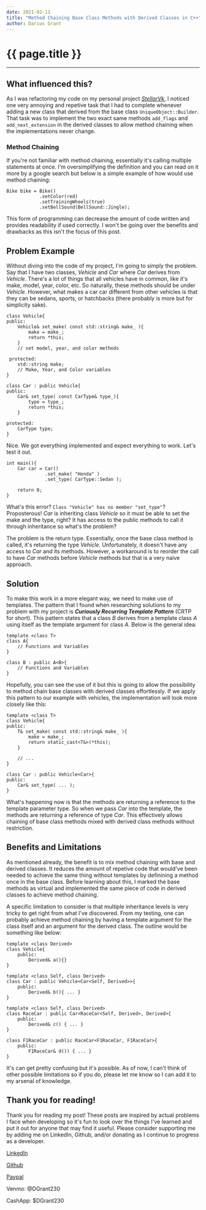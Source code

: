 ```yaml
---
date: 2021-02-11
title: "Method Chaining Base Class Methods with Derived Classes in C++"
author: Darius Grant
---
```

# {{ page.title }}

---

## What influenced this?
As I was refactoring my code on my personal project *[StellarVk](https://github.com/dariusgrant/StellarVK)*, I noticed one very annoying and repetive task that
I had to complete whenever adding a new class that derived from the base class `UniqueObject::Builder`. That task was to implement the two exact same methods `add_flags`
and `add_next_extension` in the derived classes to allow method chaining when the implementations never change.

### Method Chaining
If you're not familiar with method chaining, essentially it's calling multiple statements at once. I'm oversimplifying the definition and you can read on it more by
a google search but below is a simple example of how would use method chaining:

```
Bike bike = Bike()
            .setColor(red)
            .setTrainingWheels(true)
            .setBellSound(BellSound::Jingle);
```
This form of programming can decrease the amount of code written and provides readability if used correctly.  I won't be going over the benefits and drawbacks as this
isn't the focus of this post. 

## Problem Example
Without diving into the code of my project, I'm going to simply the problem. Say that I have two classes, *Vehicle* and *Car* where *Car* derives from *Vehicle*. There's a lot
of things that all vehicles have in common, like it's make, model, year, color, etc. So naturally, these methods should be under *Vehicle*. However, what makes a car
car different from other vehicles is that they can be sedans, sports, or hatchbacks (there probably is more but for simplicity sake). 

```
class Vehicle{
public:
    Vehicle& set_make( const std::string& make_ ){
        make = make_;
        return *this;
    }
    // set model, year, and color methods
    
 protected:
    std::string make;
    // Make, Year, and Color variables
}

class Car : public Vehicle{
public:
    Car& set_type( const CarType& type_){
        type = type_;
        return *this;
    }
    
protected:
    CarType type;
}
```

Nice. We got everything implemented and expect everything to work. Let's test it out.

```
int main(){
    Car car = Car()
              .set_make( "Honda" )
              .set_type( CarType::Sedan );
              
    return 0;
}
```

What's this error? `Class "Vehicle" has no member "set_type"`? Proposterous! *Car* is inheriting class *Vehicle* so it must be able to set the make and the type, right?
It has access to the public methods to call it through inheritance so what's the problem?

The problem is the return type. Essentially, once the base class method is called, it's returning the type *Vehicle*. Unfortunately, it doesn't have any access to *Car*
and its methods. However, a workaround is to reorder the call to have *Car* methods before *Vehicle* methods but that is a very naive approach.

## Solution
To make this work in a more elegant way, we need to make use of templates. The pattern that I found when researching solutions to my problem with my project is 
***Curiously Recurring Template Pattern*** (CRTP for short). This pattern states that a class *B* derives from a template class *A* using itself as the template
argument for class *A*. Below is the general idea:

```
template <class T>
class A{
    // Functions and Variables
}

class B : public A<B>{
    // Functions and Variables
}
```

Hopefully, you can see the use of it but this is going to allow the possibility to method chain base classes with derived classes effortlessly. If we apply this
pattern to our example with vehicles, the implementation will look more closely like this:

```
template <class T>
class Vehicle{
public:
    T& set_make( const std::string& make_ ){
        make = make_;
        return static_cast<T&>(*this);
    }
    
    // ...
}

class Car : public Vehicle<Car>{
public:
    Car& set_type( ... );
}
```

What's happening now is that the methods are returning a reference to the template parameter type. So when we pass *Car* into the template, the methods are returning
a reference of type *Car*. This effectively allows chaining of base class methods mixed with derived class methods without restriction.

## Benefits and Limitations
As mentioned already, the benefit is to mix method chaining with base and derived classes. It reduces the amount of repetive code that would've been needed to achieve
the same thing without templates by definining a method once in the base class. Before learning about this, I marked the base methods as virtual and implemented the
same piece of code in derived classes to achieve method chaining. 

A specific limitation to consider is that multiple inheritance levels is very tricky to get right from what I've discovered. From my testing, one can probably achieve
method chaining by having a template argument for the class itself and an argument for the derived class. The outline would be something like below:

```
template <class Derived>
class Vehicle{
    public:
        Derived& a(){}
}

template <class Self, class Derived>
class Car : public Vehicle<Car<Self, Derived>>{
    public:
        Derived& b(){ ... }
}

template <class Self, class Derived>
class RaceCar : public Car<RaceCar<Self, Derived>, Derived>{
    public:
        Derived& c() { ... }
}

class F1RaceCar : public RaceCar<F1RaceCar, F1RaceCar>{
    public:
        F1RaceCar& d()) { ... }
}
```

It's can get pretty confusing but it's possible. As of now, I can't think of other possible limitations so if you do, please let me know so I can add it to my arsenal
of knowledge.

## Thank you for reading!
Thank you for reading my post! These posts are inspired by actual problems I face when developing so it's fun to look over the things I've learned and put it out for
anyone that may find it useful. Please consider supporting me by adding me on LinkedIn, Github, and/or donating as I continue to progress as a developer.

[LinkedIn](https://www.linkedin.com/in/darius-grant-783614190)

[Github](https://github.com/dariusgrant)

[Paypal](https://www.paypal.com/paypalme/DGrant230)

Venmo: @DGrant230

CashApp: $DGrant230
